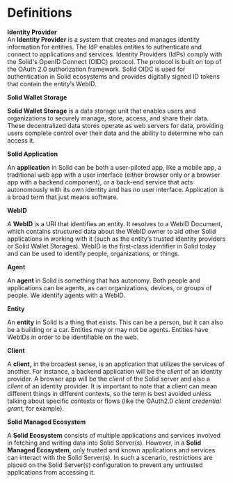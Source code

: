# Definitions

**Identity Provider**\
An **Identity Provider** is a system that creates and manages identity information for entities. The IdP enables entities to authenticate and connect to applications and services. Identity Providers (IdPs) comply with the Solid's OpenID Connect (OIDC) protocol. The protocol is built on top of the OAuth 2.0 authorization framework. Solid OIDC is used for authentication in Solid ecosystems and provides digitally signed ID tokens that contain the entity’s WebID.

**Solid Wallet Storage**

**Solid Wallet Storage** is a data storage unit that enables users and organizations to securely manage, store, access, and share their data. These decentralized data stores operate as web servers for data, providing users complete control over their data and the ability to determine who can access it.

**Solid Application**

An **application** in Solid can be both a user-piloted app, like a mobile app, a traditional web app with a user interface (either browser only or a browser app with a backend component), or a back-end service that acts autonomously with its own identity and has no user interface. Application is a broad term that just means software.

**WebID**

A **WebID** is a URI that identifies an entity. It resolves to a WebID Document, which contains structured data about the WebID owner to aid other Solid applications in working with it (such as the entity’s trusted identity providers or Solid Wallet Storages). WebID is the first-class identifier in Solid today and can be used to identify people, organizations, or things.

**Agent**

An **agent** in Solid is something that has autonomy. Both people and applications can be agents, as can organizations, devices, or groups of people. We identify agents with a WebID.

**Entity**

An **entity** in Solid is a thing that exists. This can be a person, but it can also be a building or a car. Entities may or may not be agents. Entities have WebIDs in order to be identifiable on the web.

**Client**

A **client,** in the broadest sense, is an application that utilizes the services of another. For instance, a backend application will be the _client_ of an identity provider. A browser app will be the _client_ of the Solid server and also a _client_ of an identity provider. It is important to note that a client can mean different things in different contexts, so the term is best avoided unless talking about specific contexts or flows (like the OAuth2.0 _client credential grant,_ for example).

**Solid Managed Ecosystem**

A **Solid Ecosystem** consists of multiple applications and services involved in fetching and writing data into Solid Server(s). However, in a **Solid Managed Ecosystem**, only trusted and known applications and services can interact with the Solid Server(s). In such a scenario, restrictions are placed on the Solid Server(s) configuration to prevent any untrusted applications from accessing it.
